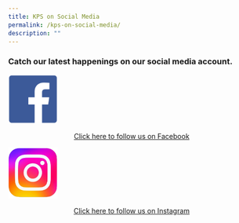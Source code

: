 ```yaml
---
title: KPS on Social Media
permalink: /kps-on-social-media/
description: ""
---
```

### Catch our latest happenings on our social media account.
<a href="https://www.facebook.com/KranjiPrimarySchool.Official" target="_blank"><img style="width:20%;" src="/images/FB_icon.png"><p style="text-align:center;">Click here to follow us on Facebook

<a href="https://www.instagram.com/kranji_primary_school?hl=en" target="_blank"><img style="width:20%;" src="/images/IG_icon.jpg"><p style="text-align:center;">Click here to follow us on Instagram